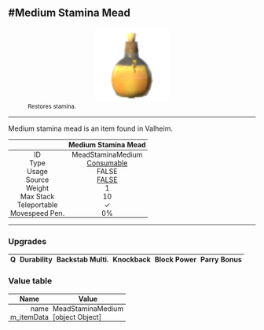 <meta property="og:title" content="Medium Stamina Mead - MoreValheim" /><meta property="og:type" content="website" /><meta property="og:image" content="/assets/medium_stamina_mead.png" /><meta property="og:description" content="Medium Stamina Mead is an item found in Valheim." /><meta name="theme-color" content="#546D78"><meta name="twitter:card" content="summary_large_image">
#Medium Stamina Mead
-------------
<style>img {width:20px;}.tb {width:150px;display: block;margin-left: auto;margin-right: auto;}</style>

<style>.md-typeset table:not([class]) th:not([align]) {min-width:unset!important;}</style>
<style>td{padding:0em 0.3em!important;text-align:center!important;border-left:.05rem solid var(--md-default-fg-color--lightest)}</style>

<style>th{padding:0.1em 0.3em!important;text-align:center!important;font-weight:bold}</style>

<style>pre{text-align:right!important}</style>
<style>table tr td:first-child {border-left: 0;};</style>

<figure><img src="/assets/medium_stamina_mead.png" class="tb" /><figcaption><small>Restores stamina.</small></figcaption></figure>

-------------

Medium stamina mead is an item found in Valheim.

|        | Medium Stamina Mead              |
| ----------- | ------------------------------------ |
| ID |MeadStaminaMedium
| Type | [Consumable](../../types/consumable)
| Usage | FALSE<br>
| Source | [FALSE](../../items/false)
| Weight | 1 |
| Max Stack | 10 |
| Teleportable | ✓
| Movespeed Pen. | 0%


-------------

### Upgrades
| Q | Durability | Backstab Multi. | Knockback | Block Power | Parry Bonus
| - | - | - | - | - | - 


### Value table
| Name | Value
| - | - |
| <div style="text-align:right">name</div> | <div style="text-align:left">MeadStaminaMedium</div> | 
| <div style="text-align:right">m_itemData</div> | <div style="text-align:left">[object Object]</div> | 